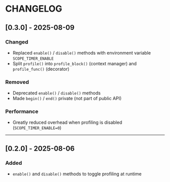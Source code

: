 # CHANGELOG

## [0.3.0] - 2025-08-09

### Changed
- Replaced `enable()` / `disable()` methods with environment variable `SCOPE_TIMER_ENABLE`
- Split `profile()` into `profile_block()` (context manager) and `profile_func()` (decorator)

### Removed
- Deprecated `enable()` / `disable()` methods
- Made `begin()` / `end()` private (not part of public API)

### Performance
- Greatly reduced overhead when profiling is disabled (`SCOPE_TIMER_ENABLE=0`)

---

## [0.2.0] - 2025-08-06

### Added
- `enable()` and `disable()` methods to toggle profiling at runtime

